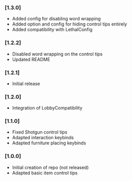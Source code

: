 ### [1.3.0]
- Added config for disabling word wrapping
- Added option and config for hiding control tips entirely
- Added compatibility with LethalConfig

### [1.2.2]
- Disabled word wrapping on the control tips
- Updated README

### [1.2.1]
- Initial release

### [1.2.0]
- Integration of LobbyCompatibility

### [1.1.0]
- Fixed Shotgun control tips
- Adapted interaction keybinds
- Adapted furniture placing keybinds

### [1.0.0]
- Initial creation of repo (not released)
- Adapted basic item control tips 
